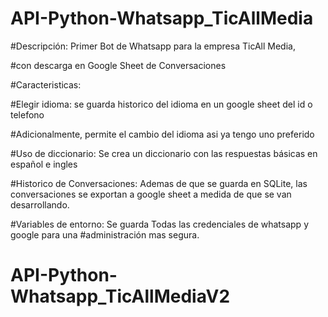 # API-Python-Whatsapp_TicAllMedia

#Descripción: Primer Bot de Whatsapp para la empresa TicAll Media, 

#con descarga en Google Sheet de Conversaciones

#Caracteristicas: 

#Elegir idioma: se guarda historico del idioma en un google sheet del id o telefono

#Adicionalmente, permite el cambio del idioma asi ya tengo uno preferido

#Uso de diccionario: Se crea un diccionario con las respuestas básicas en español e ingles

#Historico de Conversaciones: Ademas de que se guarda en SQLite, las conversaciones se exportan a google sheet a medida de que se van desarrollando.

#Variables de entorno: Se guarda Todas las credenciales de whatsapp y google para una 
#administración mas segura.

# API-Python-Whatsapp_TicAllMediaV2
